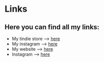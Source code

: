 # Links
## Here you can find all my links:

* My tindie store   --> [here](https://www.tindie.com/stores/drb0rk/)
* My instagram      --> [here](https://www.instagram.com/drb0rk/)
* My website        --> [here](https://berkderooij.nl)
* Instagram         --> [here](https://instagram.com/drb0rk)